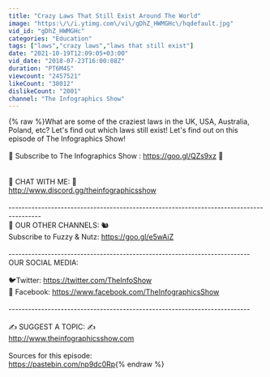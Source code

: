 ```yaml
---
title: "Crazy Laws That Still Exist Around The World"
image: "https:\/\/i.ytimg.com\/vi\/gDhZ_HWMGHc\/hqdefault.jpg"
vid_id: "gDhZ_HWMGHc"
categories: "Education"
tags: ["laws","crazy laws","laws that still exist"]
date: "2021-10-19T12:09:05+03:00"
vid_date: "2018-07-23T16:00:08Z"
duration: "PT6M4S"
viewcount: "2457521"
likeCount: "38012"
dislikeCount: "2001"
channel: "The Infographics Show"
---
```

{% raw %}What are some of the craziest laws in the UK, USA, Australia, Poland, etc? Let's find out which laws still exist! Let's find out on this episode of The Infographics Show!<br /><br />🔔 Subscribe to The Infographics Show : <a rel="nofollow" target="blank" href="https://goo.gl/QZs9xz">https://goo.gl/QZs9xz</a> 🔔<br /><br /><br />💬 CHAT WITH ME: 💬<br /><a rel="nofollow" target="blank" href="http://www.discord.gg/theinfographicsshow">http://www.discord.gg/theinfographicsshow</a><br /><br />----------------------------------------------------------------------------------------<br />🐻 OUR OTHER CHANNELS: 🐿️<br />Subscribe to Fuzzy &amp; Nutz: <a rel="nofollow" target="blank" href="https://goo.gl/e5wAiZ">https://goo.gl/e5wAiZ</a><br /><br />--------------------------------------------------------------------------<br />OUR SOCIAL MEDIA:<br /><br />🐦Twitter:  <a rel="nofollow" target="blank" href="https://twitter.com/TheInfoShow">https://twitter.com/TheInfoShow</a><br />📘 Facebook:  <a rel="nofollow" target="blank" href="https://www.facebook.com/TheInfographicsShow">https://www.facebook.com/TheInfographicsShow</a><br /><br />--------------------------------------------------------------------------<br /><br />✍️ SUGGEST A TOPIC: ✍️<br /><a rel="nofollow" target="blank" href="http://www.theinfographicsshow.com">http://www.theinfographicsshow.com</a> <br /><br />Sources for this episode:<br /><a rel="nofollow" target="blank" href="https://pastebin.com/np9dc0Rp">https://pastebin.com/np9dc0Rp</a>{% endraw %}
